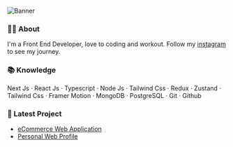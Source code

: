 ![Banner](https://res.cloudinary.com/dlvi65trb/image/upload/v1691578901/Blue_Minimalist_Graphic_Designer_LinkedIn_Banner_yfyd06.png)

### 👦🏻 About
I'm a Front End Developer, love to coding and workout. Follow my [instagram](https://instagram.com/p3tr.dev) to see my journey.

### 📚 Knowledge
Next Js · React Js · Typescript · Node Js · Tailwind Css · Redux · Zustand · Tailwind Css · Framer Motion · MongoDB · PostgreSQL · Git · Github 

### 📌 Latest Project 
- [eCommerce Web Application](https://p3das.vercel.app)
- [Personal Web Profile](https://p6shny.vercel.app)
